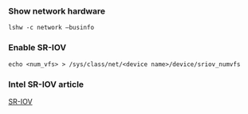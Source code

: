 ### Show network hardware
```
lshw -c network –businfo
```

### Enable SR-IOV
```
echo <num_vfs> > /sys/class/net/<device name>/device/sriov_numvfs
```

### Intel SR-IOV article
[SR-IOV](https://software.intel.com/en-us/articles/sr-iov-and-dpdk-hands-on-labs)
